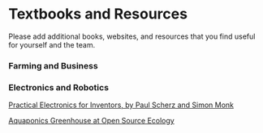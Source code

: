 # Textbooks and Resources

Please add additional books, websites, and resources that you find useful for yourself and the team.
### Farming and Business
[]()

### Electronics and Robotics

[Practical Electronics for Inventors, by Paul Scherz and Simon Monk](https://www.goodreads.com/book/show/26271792)
[]()

[Aquaponics Greenhouse at Open Source Ecology]()


